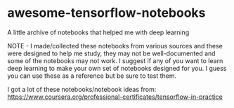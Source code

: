 # awesome-tensorflow-notebooks
A little archive of notebooks that helped me with deep learning

NOTE - I made/collected these notebooks from various sources and these were designed to help me study, they may not be well-documented and some of the notebooks may not work. I suggest if any of you want to learn deep learning to make your own set of notebooks designed for you. I guess you can use these as a reference but be sure to test them. 

I got a lot of these notebooks/notebook ideas from:
https://www.coursera.org/professional-certificates/tensorflow-in-practice
